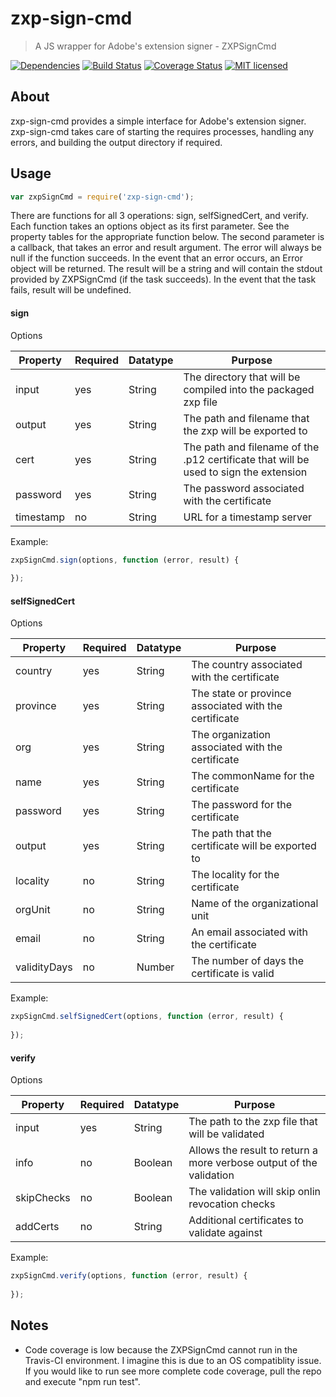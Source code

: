 # zxp-sign-cmd

> A JS wrapper for Adobe's extension signer - ZXPSignCmd

[![Dependencies](http://img.shields.io/david/codearoni/zxp-sign-cmd.svg?branch=master)](https://david-dm.org/codearoni/zxp-sign-cmd)
[![Build Status](https://travis-ci.org/codearoni/zxp-sign-cmd.svg?branch=master)](https://travis-ci.org/codearoni/zxp-sign-cmd)
[![Coverage Status](https://coveralls.io/repos/github/codearoni/zxp-sign-cmd/badge.svg?branch=master)](https://coveralls.io/github/codearoni/zxp-sign-cmd?branch=master)
[![MIT licensed](https://img.shields.io/badge/license-MIT-blue.svg)](https://opensource.org/licenses/MIT)

## About

zxp-sign-cmd provides a simple interface for Adobe's extension signer. zxp-sign-cmd takes care of starting the requires processes, handling any errors, and building the output directory if required.

## Usage
```javascript
var zxpSignCmd = require('zxp-sign-cmd');
```

There are functions for all 3 operations: sign, selfSignedCert, and verify.
Each function takes an options object as its first parameter. See the property tables for the appropriate function below.
The second parameter is a callback, that takes an error and result argument. The error will always be null if the function succeeds. In the event that an error occurs, an Error object will be returned.
The result will be a string and will contain the stdout provided by ZXPSignCmd (if the task succeeds). In the event that the task fails, result will be undefined.

#### sign
Options

| Property  | Required | Datatype | Purpose |
| --------- | -------- | -------- | ------- |
| input     | yes      | String   | The directory that will be compiled into the packaged zxp file |
| output    | yes      | String   | The path and filename that the zxp will be exported to |
| cert      | yes      | String   | The path and filename of the .p12 certificate that will be used to sign the extension |
| password  | yes      | String   | The password associated with the certificate |
| timestamp | no       | String   | URL for a timestamp server |

Example:
```javascript
zxpSignCmd.sign(options, function (error, result) {
    
});
```

#### selfSignedCert
Options

| Property  | Required | Datatype | Purpose |
| --------- | -------- | -------- | ------- |
| country   | yes      | String   | The country associated with the certificate |
| province  | yes      | String   | The state or province associated with the certificate |
| org       | yes      | String   | The organization associated with the certificate |
| name      | yes      | String   | The commonName for the certificate |
| password  | yes      | String   | The password for the certificate |
| output    | yes      | String   | The path that the certificate will be exported to |
| locality  | no       | String   | The locality for the certificate |
| orgUnit   | no       | String   | Name of the organizational unit |
| email     | no       | String   | An email associated with the certificate |
| validityDays | no    | Number   | The number of days the certificate is valid |

Example:
```javascript
zxpSignCmd.selfSignedCert(options, function (error, result) {
    
});
```

#### verify
Options

| Property  | Required | Datatype | Purpose |
| --------- | -------- | -------- | ------- |
| input     | yes      | String   | The path to the zxp file that will be validated |
| info      | no       | Boolean  | Allows the result to return a more verbose output of the validation |
| skipChecks| no       | Boolean  | The validation will skip onlin revocation checks |
| addCerts  | no       | String   | Additional certificates to validate against |

Example:
```javascript
zxpSignCmd.verify(options, function (error, result) {
    
});
```
## Notes
* Code coverage is low because the ZXPSignCmd cannot run in the Travis-CI environment. I imagine this is due to an OS compatiblity issue. If you would like to run see more complete code coverage, pull the repo and execute "npm run test".